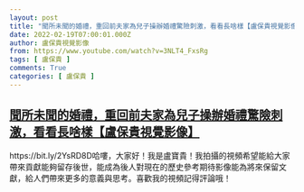 ```yaml
---
layout: post
title: "聞所未聞的婚禮，重回前夫家為兒子操辦婚禮驚險刺激，看看長啥樣【盧保貴視覺影像】"
date: 2022-02-19T07:00:01.000Z
author: 盧保貴視覺影像
from: https://www.youtube.com/watch?v=3NLT4_FxsRg
tags: [ 盧保貴 ]
comments: True
categories: [ 盧保貴 ]
---
```

<!--1645254001000-->
[聞所未聞的婚禮，重回前夫家為兒子操辦婚禮驚險刺激，看看長啥樣【盧保貴視覺影像】](https://www.youtube.com/watch?v=3NLT4_FxsRg)
------

<div>
https://bit.ly/2YsRD8D哈嘍，大家好！我是盧寶貴！我拍攝的視頻希望能給大家帶來貢獻能夠留存後世，能成為後人對現在的歷史參考期待影像能為將來保留文獻，給人們帶來更多的意義與思考。喜歡我的視頻記得評論哦！
</div>
